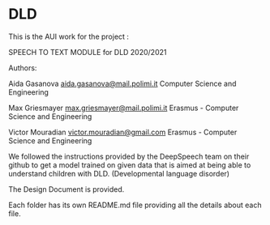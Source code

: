 # DLD

This is the AUI work for the project :

SPEECH TO TEXT MODULE for DLD 2020/2021

Authors:

Aida Gasanova aida.gasanova@mail.polimi.it Computer Science and Engineering

Max Griesmayer max.griesmayer@mail.polimi.it Erasmus - Computer Science and Engineering

Victor Mouradian victor.mouradian@gmail.com Erasmus - Computer Science and Engineering

We followed the instructions provided by the DeepSpeech team on their github to get a model trained on given data that is aimed at being able to understand children with DLD. (Developmental language disorder)

The Design Document is provided.

Each folder has its own README.md file providing all the details about each file.